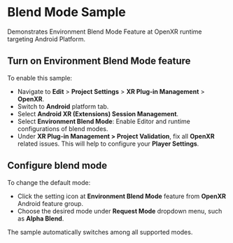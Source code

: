 # Blend Mode Sample

Demonstrates Environment Blend Mode Feature at OpenXR runtime targeting Android
Platform.

## Turn on Environment Blend Mode feature

To enable this sample:

*   Navigate to **Edit** > **Project Settings** > **XR Plug-in Management** >
    **OpenXR**.
*   Switch to **Android** platform tab.
*   Select **Android XR (Extensions) Session Management**.
*   Select **Environment Blend Mode**: Enable Editor and runtime configurations
    of blend modes.
*   Under **XR Plug-in Management > Project Validation**, fix all **OpenXR**
    related issues. This will help to configure your **Player Settings**.

## Configure blend mode

To change the default mode:

*   Click the setting icon at **Environment Blend Mode** feature from **OpenXR**
    Android feature group.
*   Choose the desired mode under **Request Mode** dropdown menu, such as
    **Alpha Blend**.

The sample automatically switches among all supported modes.
